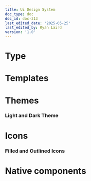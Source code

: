 ```yaml
---
title: Ui Design System
doc_type: doc
doc_id: doc-313
last_edited_date: '2025-05-25'
last_edited_by: Ryan Laird
version: '1.0'
---
```


<!-- Unsupported block type: callout -->

# Type

<!-- Unsupported block type: embed -->

<!-- Unsupported block type: divider -->

# Templates

<!-- Unsupported block type: embed -->

# Themes

### Light and Dark Theme

<!-- Unsupported block type: embed -->



# Icons

### Filled and Outlined Icons

<!-- Unsupported block type: embed -->

# Native components

<!-- Unsupported block type: column_list -->

<!-- Unsupported block type: callout -->
